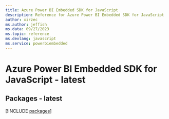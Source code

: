 ```yaml
---
title: Azure Power BI Embedded SDK for JavaScript
description: Reference for Azure Power BI Embedded SDK for JavaScript
author: xirzec
ms.author: jeffish
ms.data: 09/27/2023
ms.topic: reference
ms.devlang: javascript
ms.service: powerbiembedded
---
```

# Azure Power BI Embedded SDK for JavaScript - latest
## Packages - latest
[!INCLUDE [packages](power-bi-embedded-index.md)]